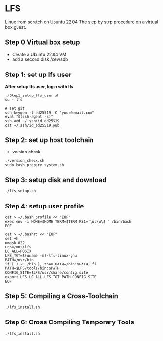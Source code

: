 # LFS
Linux from scratch on Ubuntu 22.04
The step by step procedure on a virtual box guest.

## Step 0 Virtual box setup
- Create a Ubuntu 22.04 VM
- add a second disk /dev/sdb

## Step 1: set up lfs user
**After setup lfs user, login with lfs**
```
./Step1_setup_lfs_user.sh
su - lfs

# set git
ssh-keygen -t ed25519 -C "your@email.com"
eval "$(ssh-agent -s)"
ssh-add ~/.ssh/id_ed25519
cat ~/.ssh/id_ed25519.pub
```

## Step 2: set up host toolchain
- version check
```
./version_check.sh
sudo bash prepare_system.sh
```

## Step 3: setup disk and download
```
./lfs_setup.sh
```

## Step 4: setup user profile
```
cat > ~/.bash_profile << "EOF"
exec env -i HOME=$HOME TERM=$TERM PS1='\u:\w\$ ' /bin/bash
EOF

cat > ~/.bashrc << "EOF"
set +h
umask 022
LFS=/mnt/lfs
LC_ALL=POSIX
LFS_TGT=$(uname -m)-lfs-linux-gnu
PATH=/usr/bin
if [ ! -L /bin ]; then PATH=/bin:$PATH; fi
PATH=$LFS/tools/bin:$PATH
CONFIG_SITE=$LFS/usr/share/config.site
export LFS LC_ALL LFS_TGT PATH CONFIG_SITE
EOF
```

## Step 5: Compiling a Cross-Toolchain
```
./lfs_install.sh
```

## Step 6: Cross Compiling Temporary Tools
```
./lfs_install.sh
```

